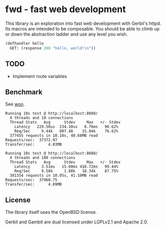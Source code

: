 # fwd - fast web development
This library is an exploration into fast web development with Gerbil's httpd. Its macros are intended to be composable. You should be able to climb up or down the abstraction ladder and use any level you wish.

```scheme
(defhandler hello
  GET: (response 200 "hello, world!\n"))
```

## TODO

- Implement route variables

## Benchmark

See [woo](https://github.com/fukamachi/woo/blob/master/benchmark.md).

```
Running 10s test @ http://localhost:8080/
  4 threads and 10 connections
  Thread Stats   Avg      Stdev     Max   +/- Stdev
    Latency   229.50us  234.10us   8.76ms   96.62%
    Req/Sec     9.44k   807.48    15.84k    76.62%
  377455 requests in 10.10s, 40.68MB read
Requests/sec:  37372.97
Transfer/sec:      4.03MB
```

```
Running 10s test @ http://localhost:8080/
  4 threads and 100 connections
  Thread Stats   Avg      Stdev     Max   +/- Stdev
    Latency     3.51ms   15.60ms 416.72ms   99.44%
    Req/Sec     9.58k     1.88k   18.34k    87.75%
  381354 requests in 10.05s, 41.10MB read
Requests/sec:  37960.75
Transfer/sec:      4.09MB
```

## License
The library itself uses the OpenBSD license.

Gerbil and Gambit are dual licensed under LGPLv2.1 and Apache 2.0.
